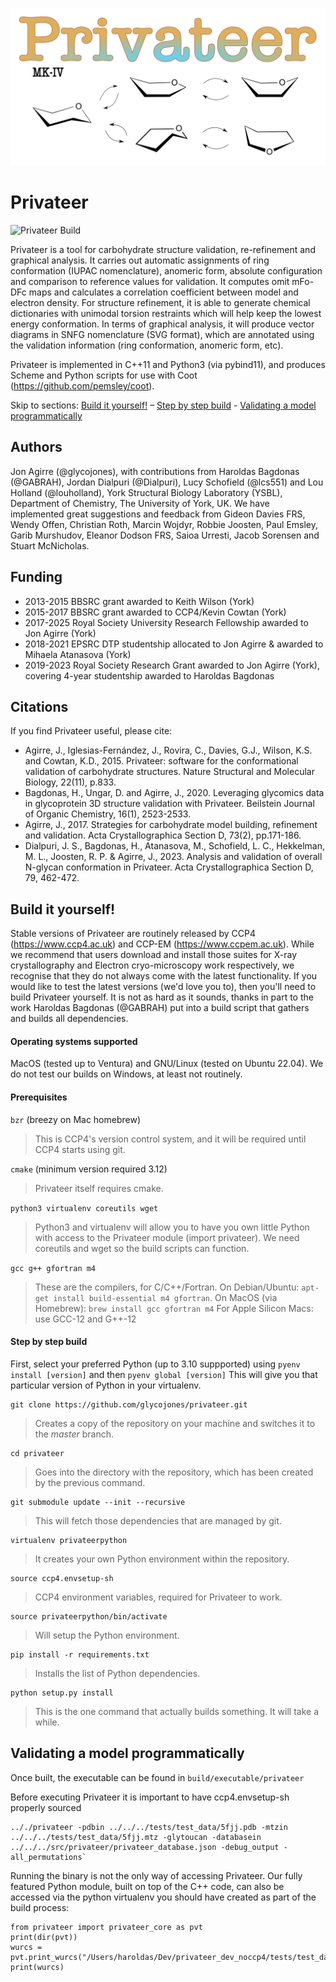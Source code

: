 ![ScreenShot](/logo.png)

# Privateer
![Privateer Build](https://github.com/glycojones/privateer/actions/workflows/main.yml/badge.svg)

Privateer is a tool for carbohydrate structure validation, re-refinement and graphical analysis. It carries out automatic assignments of ring conformation (IUPAC nomenclature), anomeric form, absolute configuration and comparison to reference values for validation. It computes omit mFo-DFc maps and calculates a correlation coefficient between model and electron density. For structure refinement, it is able to generate chemical dictionaries with unimodal torsion restraints which will help keep the lowest energy conformation. In terms of graphical analysis, it will produce vector diagrams in SNFG nomenclature (SVG format), which are annotated using the validation information (ring conformation, anomeric form, etc).

Privateer is implemented in C++11 and Python3 (via pybind11), and produces Scheme and Python scripts for use with Coot (https://github.com/pemsley/coot).

Skip to sections: [Build it yourself!](#build-it-yourself) – [Step by step build](#step-by-step-build) - [Validating a model programmatically](#validating-a-model-programmatically) 

## Authors
Jon Agirre (@glycojones), with contributions from Haroldas Bagdonas (@GABRAH), Jordan Dialpuri (@Dialpuri), Lucy Schofield (@lcs551) and Lou Holland (@louholland), York Structural Biology Laboratory (YSBL), Department of Chemistry, The University of York, UK. We have implemented great suggestions and feedback from Gideon Davies FRS, Wendy Offen, Christian Roth, Marcin Wojdyr, Robbie Joosten, Paul Emsley, Garib Murshudov, Eleanor Dodson FRS, Saioa Urresti, Jacob Sorensen and Stuart McNicholas. 

## Funding 
* 2013-2015 BBSRC grant awarded to Keith Wilson (York)
* 2015-2017 BBSRC grant awarded to CCP4/Kevin Cowtan (York)
* 2017-2025 Royal Society University Research Fellowship awarded to Jon Agirre (York)
* 2018-2021 EPSRC DTP studentship allocated to Jon Agirre & awarded to Mihaela Atanasova (York)
* 2019-2023 Royal Society Research Grant awarded to Jon Agirre (York), covering 4-year studentship awarded to Haroldas Bagdonas

## Citations
If you find Privateer useful, please cite:

- Agirre, J., Iglesias-Fernández, J., Rovira, C., Davies, G.J., Wilson, K.S. and Cowtan, K.D., 2015. Privateer: software for the conformational validation of carbohydrate structures. Nature Structural and Molecular Biology, 22(11), p.833.
- Bagdonas, H., Ungar, D. and Agirre, J., 2020. Leveraging glycomics data in glycoprotein 3D structure validation with Privateer. Beilstein Journal of Organic Chemistry, 16(1), 2523-2533.
- Agirre, J., 2017. Strategies for carbohydrate model building, refinement and validation. Acta Crystallographica Section D, 73(2), pp.171-186.
- Dialpuri, J. S., Bagdonas, H., Atanasova, M., Schofield, L. C., Hekkelman, M. L., Joosten, R. P. & Agirre, J., 2023. Analysis and validation of overall N-glycan conformation in Privateer. Acta Crystallographica Section D, 79, 462-472.



## **Build it yourself!**
Stable versions of Privateer are routinely released by CCP4 (https://www.ccp4.ac.uk) and CCP-EM (https://www.ccpem.ac.uk). While we recommend that users download and install those suites for X-ray crystallography and Electron cryo-microscopy work respectively, we recognise that they do not always come with the latest functionality. If you would like to test the latest versions (we'd love you to), then you'll need to build Privateer yourself. It is not as hard as it sounds, thanks in part to the work Haroldas Bagdonas (@GABRAH) put into a build script that gathers and builds all dependencies.  

#### Operating systems supported
MacOS (tested up to Ventura) and GNU/Linux (tested on Ubuntu 22.04). We do not test our builds on Windows, at least not routinely. 

#### Prerequisites

`bzr` (breezy on Mac homebrew)
> This is CCP4's version control system, and it will be required until CCP4 starts using git.

`cmake` (minimum version required 3.12)
> Privateer itself requires cmake.

`python3 virtualenv coreutils wget` 
> Python3 and virtualenv will allow you to have you own little Python with access to the Privateer module (import privateer). We need coreutils and wget so the build scripts can function.

`gcc g++ gfortran m4` 
> These are the compilers, for C/C++/Fortran. On Debian/Ubuntu: `apt-get install build-essential m4 gfortran`. On MacOS (via Homebrew): `brew install gcc gfortran m4`
> For Apple Silicon Macs: use GCC-12 and G++-12 


#### Step by step build 
First, select your preferred Python (up to 3.10 suppported) using `pyenv install [version]` and then `pyenv global [version]`
This will give you that particular version of Python in your virtualenv.

```
git clone https://github.com/glycojones/privateer.git
```
> Creates a copy of the repository on your machine and switches it to the *master* branch.

```
cd privateer
```
> Goes into the directory with the repository, which has been created by the previous command.

```
git submodule update --init --recursive
```
> This will fetch those dependencies that are managed by git.

```
virtualenv privateerpython
```
> It creates your own Python environment within the repository.

```
source ccp4.envsetup-sh
```
> CCP4 environment variables, required for Privateer to work.

```
source privateerpython/bin/activate
```
> Will setup the Python environment.

```
pip install -r requirements.txt
```
> Installs the list of Python dependencies.

```
python setup.py install
```
> This is the one command that actually builds something. It will take a while.


## Validating a model programmatically

Once built, the executable can be found in `build/executable/privateer`

Before executing Privateer it is important to have ccp4.envsetup-sh properly sourced

```
.././privateer -pdbin ../../../tests/test_data/5fjj.pdb -mtzin ../../../tests/test_data/5fjj.mtz -glytoucan -databasein ../../../src/privateer/privateer_database.json -debug_output -all_permutations`
```

Running the binary is not the only way of accessing Privateer. Our fully featured Python module, built on top of the C++ code, can also be accessed via the python virtualenv you should have created as part of the build process:

    from privateer import privateer_core as pvt
    print(dir(pvt))
    wurcs = pvt.print_wurcs("/Users/haroldas/Dev/privateer_dev_noccp4/tests/test_data/2h6o_carbremediation.pdb")
    print(wurcs)
